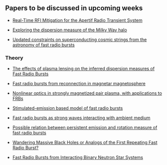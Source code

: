 <h2> Papers to be discussed in upcoming weeks</h2>

* [Real-Time RFI Mitigation for the Apertif Radio Transient System](https://arxiv.org/abs/2001.03389)

* [Exploring the dispersion measure of the Milky Way halo](https://arxiv.org/abs/2001.11105)

* [Updated constraints on superconducting cosmic strings from the astronomy of fast radio bursts](https://arxiv.org/abs/2001.11149)

<h3> Theory </h3>

* [The effects of plasma lensing on the inferred dispersion measures of Fast Radio Bursts](https://arxiv.org/abs/2001.02100)

* [Fast radio bursts from reconnection in magnetar magnetosphere](https://arxiv.org/abs/2001.02007)

* [Nonlinear optics in strongly magnetized pair plasma, with applications to FRBs](https://arxiv.org/abs/2001.09210)

* [Stimulated-emission based model of fast radio bursts](https://arxiv.org/abs/2001.10454)

* [Fast radio bursts as strong waves interacting with ambient medium](https://arxiv.org/abs/2001.10758)

* [Possible relation between persistent emission and rotation measure of fast radio bursts](https://arxiv.org/abs/2001.10761)

* [Wandering Massive Black Holes or Analogs of the First Repeating Fast Radio Burst?](https://arxiv.org/abs/2001.02688)

* [Fast Radio Bursts from Interacting Binary Neutron Star Systems](https://arxiv.org/abs/2002.00335)
